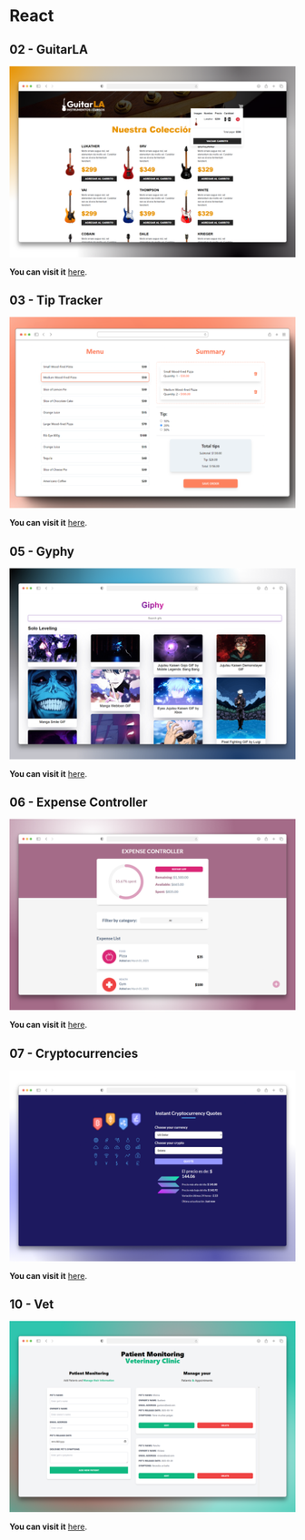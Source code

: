 # React

## 02 - GuitarLA

<div align="center">
  <img src="assets/guitar-la.png" width="auto" alt="GuitarLA">
</div>

**You can visit it** [here](https://guitarla-gbp.netlify.app/).

## 03 - Tip Tracker

<div align="center">
  <img src="assets/tip-tracker.png" width="auto" alt="Tip Tracker">
</div>

**You can visit it** [here](https://tip-tracker-gbp.netlify.app/).

## 05 - Gyphy

<div align="center">
  <img src="assets/giphy.png" width="auto" alt="Gyphy">
</div>

**You can visit it** [here](https://giphy-gbp.netlify.app/).

## 06 - Expense Controller

<div align="center">
  <img src="assets/expense-controller.png" width="auto" alt="Expense Controller">
</div>

**You can visit it** [here](https://expense-controller-gbp.netlify.app/).

## 07 - Cryptocurrencies

<div align="center">
    <img src="assets/cryptocurrencies.png" width="auto" alt="Cryptocurrencies">
</div>

**You can visit it** [here](https://cryptocurrencies-gbp.netlify.app/).

## 10 - Vet

<div align="center">
    <img src="assets/vet.png" width="auto" alt="Vet">
</div>

**You can visit it** [here](https://vet-gbp.netlify.app/).
